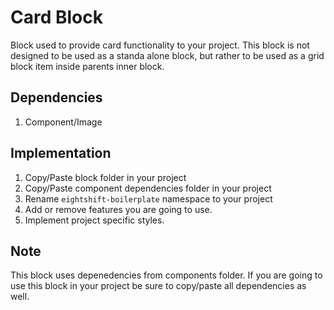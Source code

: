# Card Block

Block used to provide card functionality to your project. This block is not designed to be used as a standa alone block, but rather to be used as a grid block item inside parents inner block.

## Dependencies

1. Component/Image

## Implementation
1. Copy/Paste block folder in your project
2. Copy/Paste component dependencies folder in your project
3. Rename `eightshift-boilerplate` namespace to your project
4. Add or remove features you are going to use.
5. Implement project specific styles.

## Note
This block uses depenedencies from components folder. If you are going to use this block in your project be sure to copy/paste all dependencies as well.
